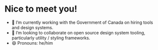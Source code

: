 <!--
**JoshBeveridge/joshbeveridge** is a ✨ _special_ ✨ repository because its `README.md` (this file) appears on your GitHub profile.

Here are some ideas to get you started:

- 🔭 I’m currently working on ...
- 🌱 I’m currently learning ...
- 👯 I’m looking to collaborate on ...
- 🤔 I’m looking for help with ...
- 💬 Ask me about ...
- 📫 How to reach me: ...
- 😄 Pronouns: ...
- ⚡ Fun fact: ...
-->

# Nice to meet you!

- 🔭 I’m currently working with the Government of Canada on hiring tools and design systems.
- 👯 I’m looking to collaborate on open source design system tooling, particularly utility / styling frameworks.
- 😄 Pronouns: he/him
